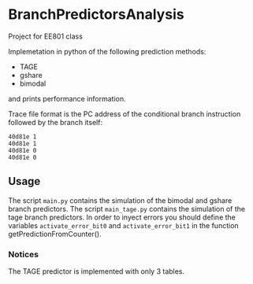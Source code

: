 # BranchPredictorsAnalysis
Project for EE801 class


Implemetation in python of the following prediction methods:

* TAGE
* gshare
* bimodal

and prints performance information.

Trace file format is the PC address of the conditional branch instruction followed by the branch itself:

```
40d81e 1
40d81e 1
40d81e 0
40d81e 0
```

## Usage

The script `main.py` contains the simulation of the bimodal and gshare branch predictors.
The script `main_tage.py` contains the simulation of the tage branch predictors.
In order to inyect errors you should define the variables `activate_error_bit0` and `activate_error_bit1` in the function getPredictionFromCounter().

### Notices

The TAGE predictor is implemented with only 3 tables.
